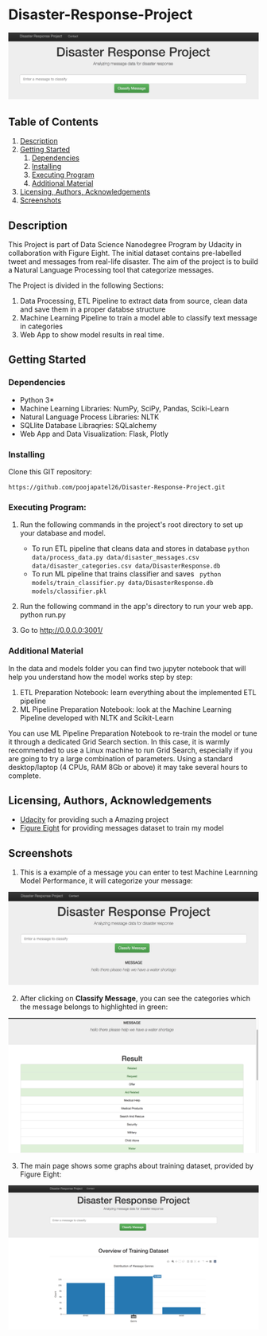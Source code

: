 # Disaster-Response-Project

![](Screenshots/Intro.png)

## Table of Contents

1. [Description](https://github.com/poojapatel26/Disaster-Response-Project#description)
2. [Getting Started](https://github.com/poojapatel26/Disaster-Response-Project#getting-started)
   1. [Dependencies](https://github.com/poojapatel26/Disaster-Response-Project#dependencies)
   2. [Installing](https://github.com/poojapatel26/Disaster-Response-Project#installing)
   3. [Executing Program](https://github.com/poojapatel26/Disaster-Response-Project#executing-program)
   4. [Additional Material](https://github.com/poojapatel26/Disaster-Response-Project#additional-material)	
3. [Licensing, Authors, Acknowledgements](https://github.com/poojapatel26/Disaster-Response-Project#licensing-authors-acknowledgements)
4. [Screenshots](https://github.com/poojapatel26/Disaster-Response-Project#screenshots)
 
## Description
This Project is part of Data Science Nanodegree Program by Udacity in collaboration with Figure Eight. The initial dataset contains pre-labelled tweet and messages from real-life disaster. The aim of the project is to build a Natural Language Processing tool that categorize messages.

The Project is divided in the following Sections:

 1. Data Processing, ETL Pipeline to extract data from source, clean data and save them in a proper databse structure
 2. Machine Learning Pipeline to train a model able to classify text message in categories
 3. Web App to show model results in real time.
 
## Getting Started

### Dependencies

* Python 3* 
* Machine Learning Libraries: NumPy, SciPy, Pandas, Sciki-Learn
* Natural Language Process Libraries: NLTK
* SQLlite Database Libraqries: SQLalchemy
* Web App and Data Visualization: Flask, Plotly 
 
### Installing

Clone this GIT repository: 
```
https://github.com/poojapatel26/Disaster-Response-Project.git
```
### Executing Program:

1. Run the following commands in the project's root directory to set up your database and model.
   - To run ETL pipeline that cleans data and stores in database ``` python data/process_data.py data/disaster_messages.csv   data/disaster_categories.csv data/DisasterResponse.db ```
   - To run ML pipeline that trains classifier and saves ``` python models/train_classifier.py data/DisasterResponse.db       models/classifier.pkl```
2. Run the following command in the app's directory to run your web app. python run.py

3. Go to http://0.0.0.0:3001/

### Additional Material

In the data and models folder you can find two jupyter notebook that will help you understand how the model works step by step:

  1. ETL Preparation Notebook: learn everything about the implemented ETL pipeline
  2. ML Pipeline Preparation Notebook: look at the Machine Learning Pipeline developed with NLTK and Scikit-Learn
  
You can use ML Pipeline Preparation Notebook to re-train the model or tune it through a dedicated Grid Search section. In this case, it is warmly recommended to use a Linux machine to run Grid Search, especially if you are going to try a large combination of parameters. Using a standard desktop/laptop (4 CPUs, RAM 8Gb or above) it may take several hours to complete.

## Licensing, Authors, Acknowledgements

  * [Udacity](https://www.udacity.com/) for providing such a Amazing project
  * [Figure Eight](https://www.figure-eight.com/) for providing messages dataset to train my model

## Screenshots

1. This is a example of a message you can enter to test Machine Learnning Model Performance, it will categorize your        message:

![](Screenshots/Sample%20Input.png)

2. After clicking on **Classify Message**, you can see the categories which the message belongs to highlighted in green:

![](Screenshots/Sample%20Output.png)


3. The main page shows some graphs about training dataset, provided by Figure Eight:

![](Screenshots/Main%20Page%201.png)

  





   
